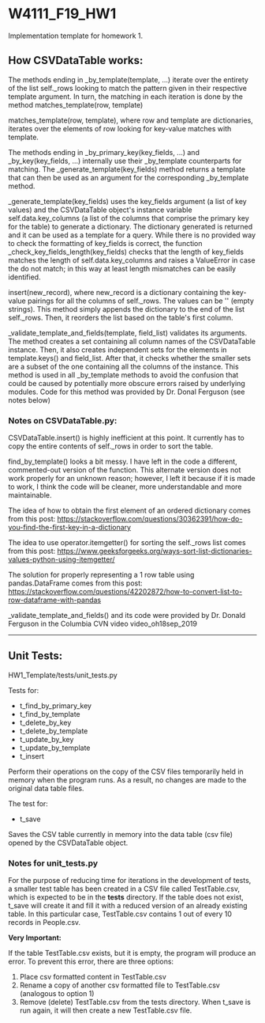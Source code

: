 # W4111_F19_HW1
Implementation template for homework 1.

## How CSVDataTable works:

The methods ending in _by_template(template, ...) iterate over the entirety of the list self._rows looking to match the 
pattern given in their respective template argument. In turn, the matching in each iteration is done by the method 
matches_template(row, template) 

matches_template(row, template), where row and template are dictionaries, iterates over the elements of row looking for 
key-value matches with template.

The methods ending in _by_primary_key(key_fields, ...) and _by_key(key_fields, ...) internally use their _by_template 
counterparts for matching. The _generate_template(key_fields) method returns a template that can then be used as an 
argument for the corresponding _by_template method. 

_generate_template(key_fields) uses the key_fields argument (a list of key values) and the CSVDataTable object's 
instance variable self.data.key_columns (a list of the columns that comprise the primary key for the table) to generate 
a dictionary. The dictionary generated is returned and it can be used as a template for a query. While there is no 
provided way to check the formatting of key_fields is correct, the function _check_key_fields_length(key_fields) checks 
that the length of key_fields matches the length of self.data.key_columns and raises a ValueError in case the do not 
match; in this way at least length mismatches can be easily identified. 

insert(new_record), where new_record is a dictionary containing the key-value pairings for all the columns 
of self._rows. The values can be '' (empty strings). This method simply appends the dictionary to the end of the list 
self._rows. Then, it reorders the list based on the table's first column.

_validate_template_and_fields(template, field_list) validates its arguments. The method creates a set containing all 
column names of the CSVDataTable instance. Then, it also creates independent sets for the elements in template.keys() 
and field_list. After that, it checks whether the smaller sets are a subset of the one containing all the columns of the 
instance. This method is used in all _by_template methods to avoid the confusion that could be caused by potentially 
more obscure errors raised by underlying modules. Code for this method was provided by Dr. Donal Ferguson (see notes 
below)

### Notes on CSVDataTable.py:

CSVDataTable.insert() is highly inefficient at this point. It currently has to copy the entire contents of self._rows in 
order to sort the table.

find_by_template() looks a bit messy. I have left in the code a different, commented-out version of the function. This 
alternate version does not work properly for an unknown reason; however, I left it because if it is made to work, I 
think the code will be cleaner, more understandable and more maintainable.

The idea of how to obtain the first element of an ordered dictionary comes from this post: 
https://stackoverflow.com/questions/30362391/how-do-you-find-the-first-key-in-a-dictionary

The idea to use operator.itemgetter() for sorting the self._rows list comes from this post:
https://www.geeksforgeeks.org/ways-sort-list-dictionaries-values-python-using-itemgetter/

The solution for properly representing a 1 row table using pandas.DataFrame comes from this post: 
https://stackoverflow.com/questions/42202872/how-to-convert-list-to-row-dataframe-with-pandas

_validate_template_and_fields() and its code were provided by Dr. Donald Ferguson in the Columbia CVN video 
video_oh18sep_2019

---

## Unit Tests: 

HW1_Template/tests/unit_tests.py

Tests for:

- t_find_by_primary_key
- t_find_by_template
- t_delete_by_key
- t_delete_by_template
- t_update_by_key
- t_update_by_template
- t_insert

Perform their operations on the copy of the CSV files temporarily held in memory when the program runs. As a result, no 
changes are made to the original data table files.

The test for:

- t_save

Saves the CSV table currently in memory into the data table (csv file) opened by the CSVDataTable object. 

### Notes for unit_tests.py

For the purpose of reducing time for iterations in the development of tests, a smaller test table has been created in a 
CSV file called TestTable.csv, which is expected to be in the __tests__ directory. If the table does not exist, t_save 
will create it and fill it with a reduced version of an already existing table. In this particular case, TestTable.csv 
contains 1 out of every 10 records in People.csv.

**Very Important:**

If the table TestTable.csv exists, but it is empty, the program will produce an error. To prevent this error, there are 
three options:
1. Place csv formatted content in TestTable.csv
2. Rename a copy of another csv formatted file to TestTable.csv (analogous to option 1)
3. Remove (delete) TestTable.csv from the tests directory. When t_save is run again, it will then create a new 
TestTable.csv file.